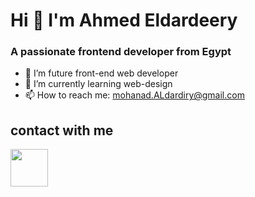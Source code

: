 # Hi 👋 I'm Ahmed Eldardeery
### A passionate frontend developer from Egypt

- 🔭 I’m future front-end web developer
- 🌱 I’m currently learning web-design
- 📫 How to reach me: mohanad.ALdardiry@gmail.com

## contact with me
<a href="mailto:ahmed.eldardeery.eng@gmail.com" target="blank"><img align="center" src="https://cdn-icons-png.flaticon.com/512/888/888853.png" height="60" style="margin-right: 10px;" /></a> 

